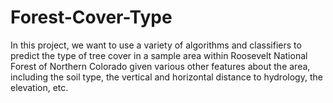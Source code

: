 # Forest-Cover-Type
In this project, we want to use a variety of algorithms and classifiers to predict the type of tree cover in a sample area within Roosevelt National Forest of Northern Colorado given various other features about the area, including the soil type, the vertical and horizontal distance to hydrology, the elevation, etc. 
